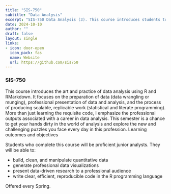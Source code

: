```yaml
---
title: "SIS-750"
subtitle: "Data Analysis"
excerpt: "SIS-750 Data Analysis (3). This course introduces students to the study and practice of data analysis, focusing especially on generating, managing, and analyzing quantitative data. Topics include data visualization, data cleaning, and the presentation of data and data analysis to professional audiences. Offered in spring. Prerequisite: SIS-600."
date: 2024-10-10
author: ""
draft: false
layout: single
links:
- icon: door-open
  icon_pack: fas
  name: Website
  url: https://github.com/sis750
---
```



### SIS-750

This course introduces the art and practice of data analysis using R and RMarkdown. It focuses on the preparation of data (data wrangling or munging), professional presentation of data and analysis, and the process of producing scalable, replicable work (statistical and literate programming). More than just learning the requisite code, I emphasize the professional outputs associated with a career in data analysis. This semester is a chance to get your hands dirty in the world of analysis and explore the new and challenging puzzles you face every day in this profession.
Learning outcomes and objectives

Students who complete this course will be proficient junior analysts. They will be able to:

- build, clean, and manipulate quantitative data
- generate professional data visualizations
- present data-driven research to a professional audience
- write clear, efficient, reproducible code in the R programming language

Offered every Spring.